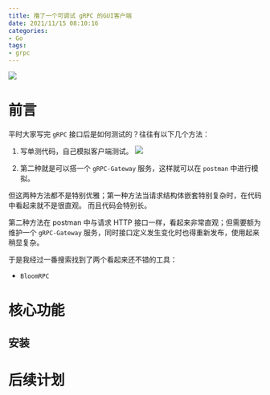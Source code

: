 ```yaml
---
title: 撸了一个可调试 gRPC 的GUI客户端
date: 2021/11/15 08:10:16 
categories: 
- Go
tags: 
- grpc
---
```



![](https://tva1.sinaimg.cn/large/008i3skNly1gwuz3q9a2nj30rs0rs3z1.jpg)

# 前言

平时大家写完 `gRPC` 接口后是如何测试的？往往有以下几个方法：

1. 写单测代码，自己模拟客户端测试。
![](https://tva1.sinaimg.cn/large/008i3skNly1gwv0138u2ij31eq0lwn07.jpg)

2. 第二种就是可以搭一个 `gRPC-Gateway` 服务，这样就可以在 `postman` 中进行模拟。

但这两种方法都不是特别优雅；第一种方法当请求结构体嵌套特别复杂时，在代码中看起来就不是很直观。
而且代码会特别长。

第二种方法在 postman 中与请求 HTTP 接口一样，看起来非常直观；但需要额为维护一个 `gRPC-Gateway` 服务，同时接口定义发生变化时也得重新发布，使用起来稍显复杂。

于是我经过一番搜索找到了两个看起来还不错的工具：
- `BloomRPC`

# 核心功能

## 安装

# 后续计划

